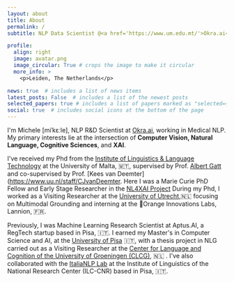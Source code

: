 ```yaml
---
layout: about
title: About
permalink: /
subtitle: NLP Data Scientist @<a href='https://www.um.edu.mt/'>Okra.ai</a>

profile:
  align: right
  image: avatar.png
  image_circular: True # crops the image to make it circular
  more_info: >
    <p>Leiden, The Netherlands</p>

news: true  # includes a list of news items
latest_posts: False  # includes a list of the newest posts
selected_papers: true # includes a list of papers marked as "selected={true}"
social: true  # includes social icons at the bottom of the page
---
```


I'm Michele [miˈkɛːle], NLP R&D Scientist at [Okra.ai](https://okra.ai/), working in Medical NLP. 
My primary interests lie at the intersection of **Computer Vision, Natural Language, Cognitive Sciences**, and **XAI**.

I've received my Phd from the [Institute of Linguistics & Language Technology](https://www.um.edu.mt/linguistics/) at the University of Malta, 🇲🇹, supervised by Prof. [Albert Gatt](https://albertgatt.github.io/) and co-supervised by Prof. [Kees van Deemter](https://www.uu.nl/staff/CJvanDeemter.
Here I was a Marie Curie PhD Fellow and Early Stage Researcher in the [NL4XAI Project](https://nl4xai.eu/) 
During my Phd, I worked as a Visiting Researcher at the [University of Utrecht](https://www.uu.nl/en),🇳🇱 focusing on Multimodal Grounding and interning at the 🍊Orange Innovations Labs, Lannion, 🇫🇷.

Previously, I was Machine Learning Research Scientist at Aptus.AI, a RegTech startup based in Pisa, 🇮🇹.
I earned my Master's in Computer Science and AI, at the [University of Pisa](https://www.unipi.it/) 🇮🇹, with a thesis project in NLG carried out as a Visiting Researcher at the [Center for Language and Cognition of the University of Groeningen (CLCG)](https://www.rug.nl/research/clcg/?lang=en), 🇳🇱 .
 I've also collaborated with the [ItaliaNLP Lab](http://www.italianlp.it/) at the Institute of Linguistics of the National Research Center (ILC-CNR) based in Pisa, 🇮🇹.